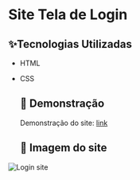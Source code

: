 # Site Tela de Login

## ✨Tecnologias Utilizadas
* HTML
* CSS

  ## 🚀 Demonstração
  Demonstração do site: [link](https://site-tela-login.vercel.app)

  ## 📸 Imagem do site 
![Login site](https://github.com/user-attachments/assets/10bd21c3-57f7-49a1-acce-d18b1bedf676)
 
  


